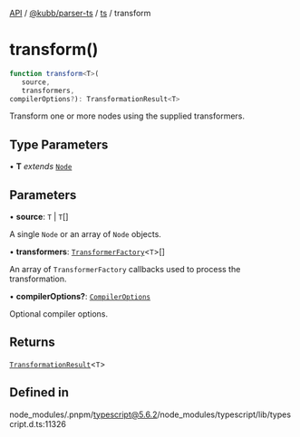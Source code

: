 [API](../../../../../packages.md) / [@kubb/parser-ts](../../../index.md) / [ts](../index.md) / transform

# transform()

```ts
function transform<T>(
   source, 
   transformers, 
compilerOptions?): TransformationResult<T>
```

Transform one or more nodes using the supplied transformers.

## Type Parameters

• **T** *extends* [`Node`](../interfaces/Node.md)

## Parameters

• **source**: `T` \| `T`[]

A single `Node` or an array of `Node` objects.

• **transformers**: [`TransformerFactory`](../type-aliases/TransformerFactory.md)\<`T`\>[]

An array of `TransformerFactory` callbacks used to process the transformation.

• **compilerOptions?**: [`CompilerOptions`](../interfaces/CompilerOptions.md)

Optional compiler options.

## Returns

[`TransformationResult`](../interfaces/TransformationResult.md)\<`T`\>

## Defined in

node\_modules/.pnpm/typescript@5.6.2/node\_modules/typescript/lib/typescript.d.ts:11326
